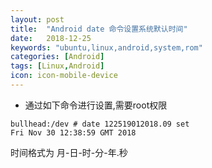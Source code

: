 ```yaml
---
layout: post
title:  "Android date 命令设置系统默认时间"
date:   2018-12-25
keywords: "ubuntu,linux,android,system,rom"
categories: [Android]
tags: [Linux,Android]
icon: icon-mobile-device
---
```


* 通过如下命令进行设置,需要root权限
```console
bullhead:/dev # date 122519012018.09 set
Fri Nov 30 12:38:59 GMT 2018
```
时间格式为 月-日-时-分-年.秒
